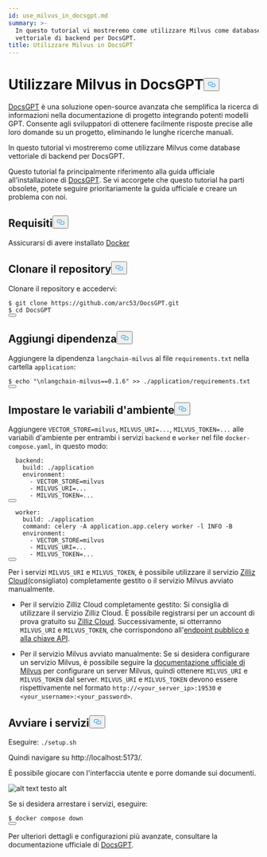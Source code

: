 ```yaml
---
id: use_milvus_in_docsgpt.md
summary: >-
  In questo tutorial vi mostreremo come utilizzare Milvus come database
  vettoriale di backend per DocsGPT.
title: Utilizzare Milvus in DocsGPT
---
```

<h1 id="Use-Milvus-in-DocsGPT" class="common-anchor-header">Utilizzare Milvus in DocsGPT<button data-href="#Use-Milvus-in-DocsGPT" class="anchor-icon" translate="no">
      <svg translate="no"
        aria-hidden="true"
        focusable="false"
        height="20"
        version="1.1"
        viewBox="0 0 16 16"
        width="16"
      >
        <path
          fill="#0092E4"
          fill-rule="evenodd"
          d="M4 9h1v1H4c-1.5 0-3-1.69-3-3.5S2.55 3 4 3h4c1.45 0 3 1.69 3 3.5 0 1.41-.91 2.72-2 3.25V8.59c.58-.45 1-1.27 1-2.09C10 5.22 8.98 4 8 4H4c-.98 0-2 1.22-2 2.5S3 9 4 9zm9-3h-1v1h1c1 0 2 1.22 2 2.5S13.98 12 13 12H9c-.98 0-2-1.22-2-2.5 0-.83.42-1.64 1-2.09V6.25c-1.09.53-2 1.84-2 3.25C6 11.31 7.55 13 9 13h4c1.45 0 3-1.69 3-3.5S14.5 6 13 6z"
        ></path>
      </svg>
    </button></h1><p><a href="https://github.com/arc53/DocsGPT">DocsGPT</a> è una soluzione open-source avanzata che semplifica la ricerca di informazioni nella documentazione di progetto integrando potenti modelli GPT. Consente agli sviluppatori di ottenere facilmente risposte precise alle loro domande su un progetto, eliminando le lunghe ricerche manuali.</p>
<p>In questo tutorial vi mostreremo come utilizzare Milvus come database vettoriale di backend per DocsGPT.</p>
<div class="alert note">
<p>Questo tutorial fa principalmente riferimento alla guida ufficiale all'installazione di <a href="https://github.com/arc53/DocsGPT?tab=readme-ov-file#quickstart">DocsGPT</a>. Se vi accorgete che questo tutorial ha parti obsolete, potete seguire prioritariamente la guida ufficiale e creare un problema con noi.</p>
</div>
<h2 id="Requirements" class="common-anchor-header">Requisiti<button data-href="#Requirements" class="anchor-icon" translate="no">
      <svg translate="no"
        aria-hidden="true"
        focusable="false"
        height="20"
        version="1.1"
        viewBox="0 0 16 16"
        width="16"
      >
        <path
          fill="#0092E4"
          fill-rule="evenodd"
          d="M4 9h1v1H4c-1.5 0-3-1.69-3-3.5S2.55 3 4 3h4c1.45 0 3 1.69 3 3.5 0 1.41-.91 2.72-2 3.25V8.59c.58-.45 1-1.27 1-2.09C10 5.22 8.98 4 8 4H4c-.98 0-2 1.22-2 2.5S3 9 4 9zm9-3h-1v1h1c1 0 2 1.22 2 2.5S13.98 12 13 12H9c-.98 0-2-1.22-2-2.5 0-.83.42-1.64 1-2.09V6.25c-1.09.53-2 1.84-2 3.25C6 11.31 7.55 13 9 13h4c1.45 0 3-1.69 3-3.5S14.5 6 13 6z"
        ></path>
      </svg>
    </button></h2><p>Assicurarsi di avere installato <a href="https://docs.docker.com/engine/install/">Docker</a> </p>
<h2 id="Clone-the-repository" class="common-anchor-header">Clonare il repository<button data-href="#Clone-the-repository" class="anchor-icon" translate="no">
      <svg translate="no"
        aria-hidden="true"
        focusable="false"
        height="20"
        version="1.1"
        viewBox="0 0 16 16"
        width="16"
      >
        <path
          fill="#0092E4"
          fill-rule="evenodd"
          d="M4 9h1v1H4c-1.5 0-3-1.69-3-3.5S2.55 3 4 3h4c1.45 0 3 1.69 3 3.5 0 1.41-.91 2.72-2 3.25V8.59c.58-.45 1-1.27 1-2.09C10 5.22 8.98 4 8 4H4c-.98 0-2 1.22-2 2.5S3 9 4 9zm9-3h-1v1h1c1 0 2 1.22 2 2.5S13.98 12 13 12H9c-.98 0-2-1.22-2-2.5 0-.83.42-1.64 1-2.09V6.25c-1.09.53-2 1.84-2 3.25C6 11.31 7.55 13 9 13h4c1.45 0 3-1.69 3-3.5S14.5 6 13 6z"
        ></path>
      </svg>
    </button></h2><p>Clonare il repository e accedervi:</p>
<pre><code translate="no" class="language-shell"><span class="hljs-meta prompt_">$ </span><span class="language-bash">git <span class="hljs-built_in">clone</span> https://github.com/arc53/DocsGPT.git</span>
<span class="hljs-meta prompt_">$ </span><span class="language-bash"><span class="hljs-built_in">cd</span> DocsGPT</span>
<button class="copy-code-btn"></button></code></pre>
<h2 id="Add-dependency" class="common-anchor-header">Aggiungi dipendenza<button data-href="#Add-dependency" class="anchor-icon" translate="no">
      <svg translate="no"
        aria-hidden="true"
        focusable="false"
        height="20"
        version="1.1"
        viewBox="0 0 16 16"
        width="16"
      >
        <path
          fill="#0092E4"
          fill-rule="evenodd"
          d="M4 9h1v1H4c-1.5 0-3-1.69-3-3.5S2.55 3 4 3h4c1.45 0 3 1.69 3 3.5 0 1.41-.91 2.72-2 3.25V8.59c.58-.45 1-1.27 1-2.09C10 5.22 8.98 4 8 4H4c-.98 0-2 1.22-2 2.5S3 9 4 9zm9-3h-1v1h1c1 0 2 1.22 2 2.5S13.98 12 13 12H9c-.98 0-2-1.22-2-2.5 0-.83.42-1.64 1-2.09V6.25c-1.09.53-2 1.84-2 3.25C6 11.31 7.55 13 9 13h4c1.45 0 3-1.69 3-3.5S14.5 6 13 6z"
        ></path>
      </svg>
    </button></h2><p>Aggiungere la dipendenza <code translate="no">langchain-milvus</code> al file <code translate="no">requirements.txt</code> nella cartella <code translate="no">application</code>:</p>
<pre><code translate="no" class="language-shell"><span class="hljs-meta prompt_">$ </span><span class="language-bash"><span class="hljs-built_in">echo</span> <span class="hljs-string">&quot;\nlangchain-milvus==0.1.6&quot;</span> &gt;&gt; ./application/requirements.txt</span>
<button class="copy-code-btn"></button></code></pre>
<h2 id="Set-environment-variables" class="common-anchor-header">Impostare le variabili d'ambiente<button data-href="#Set-environment-variables" class="anchor-icon" translate="no">
      <svg translate="no"
        aria-hidden="true"
        focusable="false"
        height="20"
        version="1.1"
        viewBox="0 0 16 16"
        width="16"
      >
        <path
          fill="#0092E4"
          fill-rule="evenodd"
          d="M4 9h1v1H4c-1.5 0-3-1.69-3-3.5S2.55 3 4 3h4c1.45 0 3 1.69 3 3.5 0 1.41-.91 2.72-2 3.25V8.59c.58-.45 1-1.27 1-2.09C10 5.22 8.98 4 8 4H4c-.98 0-2 1.22-2 2.5S3 9 4 9zm9-3h-1v1h1c1 0 2 1.22 2 2.5S13.98 12 13 12H9c-.98 0-2-1.22-2-2.5 0-.83.42-1.64 1-2.09V6.25c-1.09.53-2 1.84-2 3.25C6 11.31 7.55 13 9 13h4c1.45 0 3-1.69 3-3.5S14.5 6 13 6z"
        ></path>
      </svg>
    </button></h2><p>Aggiungere <code translate="no">VECTOR_STORE=milvus</code>, <code translate="no">MILVUS_URI=...</code>, <code translate="no">MILVUS_TOKEN=...</code> alle variabili d'ambiente per entrambi i servizi <code translate="no">backend</code> e <code translate="no">worker</code> nel file <code translate="no">docker-compose.yaml</code>, in questo modo:</p>
<pre><code translate="no" class="language-yaml">  <span class="hljs-attr">backend:</span>
    <span class="hljs-attr">build:</span> <span class="hljs-string">./application</span>
    <span class="hljs-attr">environment:</span>
      <span class="hljs-bullet">-</span> <span class="hljs-string">VECTOR_STORE=milvus</span>
      <span class="hljs-bullet">-</span> <span class="hljs-string">MILVUS_URI=...</span>
      <span class="hljs-bullet">-</span> <span class="hljs-string">MILVUS_TOKEN=...</span>
<button class="copy-code-btn"></button></code></pre>
<pre><code translate="no" class="language-yaml">  <span class="hljs-attr">worker:</span>
    <span class="hljs-attr">build:</span> <span class="hljs-string">./application</span>
    <span class="hljs-attr">command:</span> <span class="hljs-string">celery</span> <span class="hljs-string">-A</span> <span class="hljs-string">application.app.celery</span> <span class="hljs-string">worker</span> <span class="hljs-string">-l</span> <span class="hljs-string">INFO</span> <span class="hljs-string">-B</span>
    <span class="hljs-attr">environment:</span>
      <span class="hljs-bullet">-</span> <span class="hljs-string">VECTOR_STORE=milvus</span>
      <span class="hljs-bullet">-</span> <span class="hljs-string">MILVUS_URI=...</span>
      <span class="hljs-bullet">-</span> <span class="hljs-string">MILVUS_TOKEN=...</span>
<button class="copy-code-btn"></button></code></pre>
<p>Per i servizi <code translate="no">MILVUS_URI</code> e <code translate="no">MILVUS_TOKEN</code>, è possibile utilizzare il servizio <a href="https://zilliz.com/cloud">Zilliz Cloud</a>(consigliato) completamente gestito o il servizio Milvus avviato manualmente.</p>
<ul>
<li><p>Per il servizio Zilliz Cloud completamente gestito: Si consiglia di utilizzare il servizio Zilliz Cloud. È possibile registrarsi per un account di prova gratuito su <a href="https://zilliz.com/cloud">Zilliz Cloud</a>. Successivamente, si otterranno <code translate="no">MILVUS_URI</code> e <code translate="no">MILVUS_TOKEN</code>, che corrispondono all'<a href="https://docs.zilliz.com/docs/on-zilliz-cloud-console#cluster-details">endpoint pubblico e alla chiave API</a>.</p></li>
<li><p>Per il servizio Milvus avviato manualmente: Se si desidera configurare un servizio Milvus, è possibile seguire la <a href="https://milvus.io/docs/install_standalone-docker-compose.md">documentazione ufficiale di Milvus</a> per configurare un server Milvus, quindi ottenere <code translate="no">MILVUS_URI</code> e <code translate="no">MILVUS_TOKEN</code> dal server. <code translate="no">MILVUS_URI</code> e <code translate="no">MILVUS_TOKEN</code> devono essere rispettivamente nel formato <code translate="no">http://&lt;your_server_ip&gt;:19530</code> e <code translate="no">&lt;your_username&gt;:&lt;your_password&gt;</code>.</p></li>
</ul>
<h2 id="Start-the-services" class="common-anchor-header">Avviare i servizi<button data-href="#Start-the-services" class="anchor-icon" translate="no">
      <svg translate="no"
        aria-hidden="true"
        focusable="false"
        height="20"
        version="1.1"
        viewBox="0 0 16 16"
        width="16"
      >
        <path
          fill="#0092E4"
          fill-rule="evenodd"
          d="M4 9h1v1H4c-1.5 0-3-1.69-3-3.5S2.55 3 4 3h4c1.45 0 3 1.69 3 3.5 0 1.41-.91 2.72-2 3.25V8.59c.58-.45 1-1.27 1-2.09C10 5.22 8.98 4 8 4H4c-.98 0-2 1.22-2 2.5S3 9 4 9zm9-3h-1v1h1c1 0 2 1.22 2 2.5S13.98 12 13 12H9c-.98 0-2-1.22-2-2.5 0-.83.42-1.64 1-2.09V6.25c-1.09.53-2 1.84-2 3.25C6 11.31 7.55 13 9 13h4c1.45 0 3-1.69 3-3.5S14.5 6 13 6z"
        ></path>
      </svg>
    </button></h2><p>Eseguire: <code translate="no">./setup.sh</code></p>
<p>Quindi navigare su http://localhost:5173/.</p>
<p>È possibile giocare con l'interfaccia utente e porre domande sui documenti.</p>
<p>
  
   <span class="img-wrapper"> <img translate="no" src="/docs/v2.6.x/assets/doscgpt_ui.png" alt="alt text" class="doc-image" id="alt-text" />
   </span> <span class="img-wrapper"> <span>testo alt</span> </span></p>
<p>Se si desidera arrestare i servizi, eseguire:</p>
<pre><code translate="no" class="language-shell"><span class="hljs-meta prompt_">$ </span><span class="language-bash">docker compose down</span>
<button class="copy-code-btn"></button></code></pre>
<p>Per ulteriori dettagli e configurazioni più avanzate, consultare la documentazione ufficiale di <a href="https://github.com/arc53/DocsGPT">DocsGPT</a>.</p>

